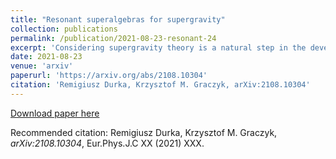 ```yaml
---
title: "Resonant superalgebras for supergravity"
collection: publications
permalink: /publication/2021-08-23-resonant-24
excerpt: 'Considering supergravity theory is a natural step in the development of gravity models. This paper follows the algebraic path and constructs possible extensions of the Poincare and Anti-de-Sitter algebras, which inherit their basic commutation structure. Previously achieved results of this type are fragmentary and show only a limited fraction of possible algebraic realizations. Our paper presents the newly obtained symmetry algebras, evaluated within an efficient pattern-based computational method of generating the so-called resonating algebraic structures. These supersymmetric extensions of algebras, going beyond the Poincare and Anti-de Sitter ones, contain additional bosonic generators $Z_{ab}$ (Lorentz-like), and $U_a$ (translational-like) added to the standard Lorentz generator $J_{ab}$ and translation generator $P_{a}$. Our analysis includes all cases up to two fermionic supercharges, $Q_{\alpha}$ and $Y_{\alpha}$. The delivered plethora of superalgebras includes few past results and offers a vastness of new examples. The list of the cases is complete and contains all superalgebras up to two of Lorentz-like, translation-like, and supercharge-like generators $(JP+Q)+(ZU+Y)=JPZU+QY$. In the latter class, among $667$ founded superalgebras, the $264$ are suitable for direct supergravity construction. For each of them, one can construct a unique supergravity model defined by the Lagrangian. As an example, we consider one of the algebra configurations and provide its Lagrangian realization.'
date: 2021-08-23
venue: 'arxiv'
paperurl: 'https://arxiv.org/abs/2108.10304'
citation: 'Remigiusz Durka, Krzysztof M. Graczyk, arXiv:2108.10304'
---
```


[Download paper here](https://arxiv.org/pdf/2108.10304)

Recommended citation: Remigiusz Durka, Krzysztof M. Graczyk, <i>arXiv:2108.10304</i>, Eur.Phys.J.C XX (2021) XXX.
